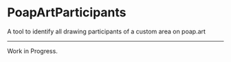 # PoapArtParticipants
A tool to identify all drawing participants of a custom area on poap.art

__________
Work in Progress.
